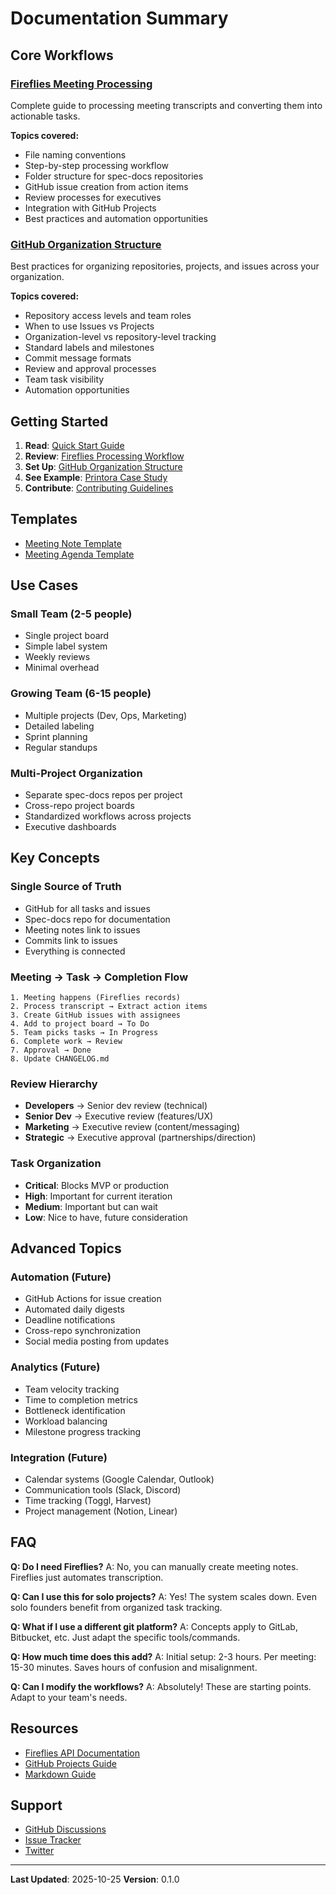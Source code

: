 # Documentation Summary

## Core Workflows

### [Fireflies Meeting Processing](workflows/fireflies-meeting-processing.md)
Complete guide to processing meeting transcripts and converting them into actionable tasks.

**Topics covered:**
- File naming conventions
- Step-by-step processing workflow
- Folder structure for spec-docs repositories
- GitHub issue creation from action items
- Review processes for executives
- Integration with GitHub Projects
- Best practices and automation opportunities

### [GitHub Organization Structure](workflows/github-organization-structure.md)
Best practices for organizing repositories, projects, and issues across your organization.

**Topics covered:**
- Repository access levels and team roles
- When to use Issues vs Projects
- Organization-level vs repository-level tracking
- Standard labels and milestones
- Commit message formats
- Review and approval processes
- Team task visibility
- Automation opportunities

## Getting Started

1. **Read**: [Quick Start Guide](../QUICK-START.md)
2. **Review**: [Fireflies Processing Workflow](workflows/fireflies-meeting-processing.md)
3. **Set Up**: [GitHub Organization Structure](workflows/github-organization-structure.md)
4. **See Example**: [Printora Case Study](../examples/README.md)
5. **Contribute**: [Contributing Guidelines](../CONTRIBUTING.md)

## Templates

- [Meeting Note Template](../meeting-note-template.md)
- [Meeting Agenda Template](../meeting-agenda-template.md)

## Use Cases

### Small Team (2-5 people)
- Single project board
- Simple label system
- Weekly reviews
- Minimal overhead

### Growing Team (6-15 people)
- Multiple projects (Dev, Ops, Marketing)
- Detailed labeling
- Sprint planning
- Regular standups

### Multi-Project Organization
- Separate spec-docs repos per project
- Cross-repo project boards
- Standardized workflows across projects
- Executive dashboards

## Key Concepts

### Single Source of Truth
- GitHub for all tasks and issues
- Spec-docs repo for documentation
- Meeting notes link to issues
- Commits link to issues
- Everything is connected

### Meeting → Task → Completion Flow
```
1. Meeting happens (Fireflies records)
2. Process transcript → Extract action items
3. Create GitHub issues with assignees
4. Add to project board → To Do
5. Team picks tasks → In Progress
6. Complete work → Review
7. Approval → Done
8. Update CHANGELOG.md
```

### Review Hierarchy
- **Developers** → Senior dev review (technical)
- **Senior Dev** → Executive review (features/UX)
- **Marketing** → Executive review (content/messaging)
- **Strategic** → Executive approval (partnerships/direction)

### Task Organization
- **Critical**: Blocks MVP or production
- **High**: Important for current iteration
- **Medium**: Important but can wait
- **Low**: Nice to have, future consideration

## Advanced Topics

### Automation (Future)
- GitHub Actions for issue creation
- Automated daily digests
- Deadline notifications
- Cross-repo synchronization
- Social media posting from updates

### Analytics (Future)
- Team velocity tracking
- Time to completion metrics
- Bottleneck identification
- Workload balancing
- Milestone progress tracking

### Integration (Future)
- Calendar systems (Google Calendar, Outlook)
- Communication tools (Slack, Discord)
- Time tracking (Toggl, Harvest)
- Project management (Notion, Linear)

## FAQ

**Q: Do I need Fireflies?**
A: No, you can manually create meeting notes. Fireflies just automates transcription.

**Q: Can I use this for solo projects?**
A: Yes! The system scales down. Even solo founders benefit from organized task tracking.

**Q: What if I use a different git platform?**
A: Concepts apply to GitLab, Bitbucket, etc. Just adapt the specific tools/commands.

**Q: How much time does this add?**
A: Initial setup: 2-3 hours. Per meeting: 15-30 minutes. Saves hours of confusion and misalignment.

**Q: Can I modify the workflows?**
A: Absolutely! These are starting points. Adapt to your team's needs.

## Resources

- [Fireflies API Documentation](https://docs.fireflies.ai/)
- [GitHub Projects Guide](https://docs.github.com/en/issues/planning-and-tracking-with-projects)
- [Markdown Guide](https://www.markdownguide.org/)

## Support

- [GitHub Discussions](https://github.com/smaluhn/ai-productivity-system/discussions)
- [Issue Tracker](https://github.com/smaluhn/ai-productivity-system/issues)
- [Twitter](https://x.com/SimonFavourse)

---

**Last Updated**: 2025-10-25
**Version**: 0.1.0
